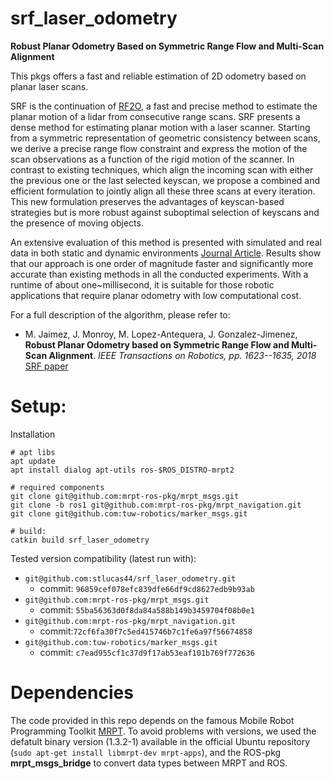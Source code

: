 # srf_laser_odometry

**Robust Planar Odometry Based on Symmetric Range Flow and Multi-Scan Alignment**

This pkgs offers a fast and reliable estimation of 2D odometry based on planar laser scans.

SRF is the continuation of [RF2O](https://github.com/MAPIRlab/rf2o_laser_odometry), a fast and precise method to
estimate the planar motion of a lidar from consecutive range scans. SRF presents a dense method for estimating planar
motion with a laser scanner. Starting from a symmetric representation of geometric consistency between scans, we derive
a precise range flow constraint and express the motion of the scan observations as a function of the rigid motion of the
scanner. In contrast to existing techniques, which align the incoming scan with either the previous one or the last
selected keyscan, we propose a combined and efficient formulation to jointly align all these three scans at every
iteration. This new formulation preserves the advantages of keyscan-based strategies but is more robust against
suboptimal selection of keyscans and the presence of moving objects.

An extensive evaluation of this method is presented with simulated and real data in both static and dynamic
environments [Journal Article](http://mapir.isa.uma.es/work/SRF-Odometry). Results show that our approach is one order
of magnitude faster and significantly more accurate than existing methods in all the conducted experiments. With a
runtime of about one~millisecond, it is suitable for those robotic applications that require planar odometry with low
computational cost.

For a full description of the algorithm, please refer to:

- M. Jaimez, J. Monroy, M. Lopez-Antequera, J. Gonzalez-Jimenez,
  **Robust Planar Odometry based on Symmetric Range Flow and Multi-Scan Alignment**. *IEEE Transactions on Robotics, pp.
  1623--1635, 2018* [SRF paper](http://mapir.isa.uma.es/work/SRF-Odometry)

# Setup:

Installation

```
# apt libs
apt update
apt install dialog apt-utils ros-$ROS_DISTRO-mrpt2

# required components
git clone git@github.com:mrpt-ros-pkg/mrpt_msgs.git
git clone -b ros1 git@github.com:mrpt-ros-pkg/mrpt_navigation.git
git clone git@github.com:tuw-robotics/marker_msgs.git

# build:
catkin build srf_laser_odometry 
```

Tested version compatibility (latest run with):

* `git@github.com:stlucas44/srf_laser_odometry.git`
    * commit: `96859cef078efc839dfe66df9cd8627edb9b93ab`
* `git@github.com:mrpt-ros-pkg/mrpt_msgs.git`
    * commit: `55ba56363d0f8da84a588b149b3459704f08b0e1`
* `git@github.com:mrpt-ros-pkg/mrpt_navigation.git`
    * commit:`72cf6fa30f7c5ed415746b7c1fe6a97f56674858`
* `git@github.com:tuw-robotics/marker_msgs.git`
    * commit: `c7ead955cf1c37d9f17ab53eaf101b769f772636`

# Dependencies

The code provided in this repo depends on the famous Mobile Robot Programming Toolkit [MRPT](https://www.mrpt.org/). To
avoid problems with versions, we used the defatult binary version (1.3.2-1) available in the official Ubuntu
repository (`sudo apt-get install libmrpt-dev mrpt-apps`), and the ROS-pkg **mrpt_msgs_bridge** to convert data types
between MRPT and ROS.
